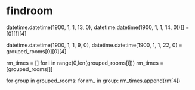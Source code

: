 # findroom
datetime.datetime(1900, 1, 1, 13, 0), datetime.datetime(1900, 1, 1, 14, 0))]]   = [0][1][4]
 

datetime.datetime(1900, 1, 1, 9, 0), datetime.datetime(1900, 1, 1, 22, 0) = grouped_rooms[0][0][4]


rm_times = []
for i in range(0,len(grouped_rooms[i]))
    rm_times = [grouped_rooms[]]
    
    
for group in grouped_rooms:
    for rm_ in group: 
        rm_times.append(rm[4])
    